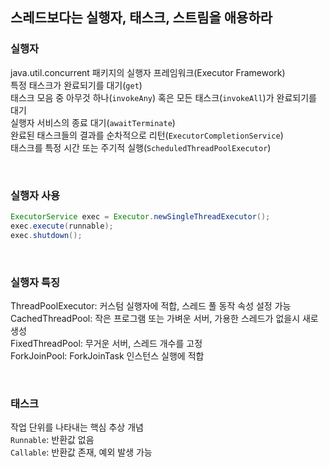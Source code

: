 ## 스레드보다는 실행자, 태스크, 스트림을 애용하라

### 실행자
java.util.concurrent 패키지의 실행자 프레임워크(Executor Framework)  
특정 태스크가 완료되기를 대기(`get`)  
태스크 모음 중 아무것 하나(`invokeAny`) 혹은 모든 태스크(`invokeAll`)가 완료되기를 대기  
실행자 서비스의 종료 대기(`awaitTerminate`)  
완료된 태스크들의 결과를 순차적으로 리턴(`ExecutorCompletionService`)  
태스크를 특정 시간 또는 주기적 실행(`ScheduledThreadPoolExecutor`)  

<br>

### 실행자 사용
````java
ExecutorService exec = Executor.newSingleThreadExecutor();
exec.execute(runnable);
exec.shutdown();
````

<br>

### 실행자 특징
ThreadPoolExecutor: 커스텀 실행자에 적합, 스레드 풀 동작 속성 설정 가능  
CachedThreadPool: 작은 프로그램 또는 가벼운 서버, 가용한 스레드가 없을시 새로 생성  
FixedThreadPool: 무거운 서버, 스레드 개수를 고정  
ForkJoinPool: ForkJoinTask 인스턴스 실행에 적합  

<br>

### 태스크
작업 단위를 나타내는 핵심 추상 개념  
`Runnable`: 반환값 없음  
`Callable`: 반환값 존재, 예외 발생 가능  

<br>
